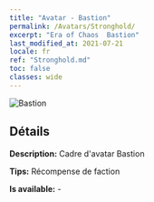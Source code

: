```yaml
---
title: "Avatar - Bastion"
permalink: /Avatars/Stronghold/
excerpt: "Era of Chaos  Bastion"
last_modified_at: 2021-07-21
locale: fr
ref: "Stronghold.md"
toc: false
classes: wide
---
```

 ![Bastion](/images/a/avatarFrame_4.png)

## Détails

 **Description:** Cadre d'avatar Bastion 

 **Tips:** Récompense de faction 

 **Is available:**  - 

